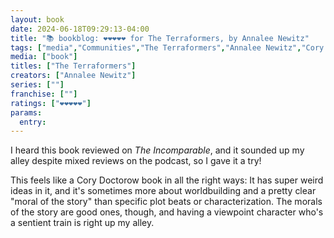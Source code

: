 ```yaml
---
layout: book
date: 2024-06-18T09:29:13-04:00
title: "📚 bookblog: ❤️❤️❤️❤️❤️ for The Terraformers, by Annalee Newitz"
tags: ["media","Communities","The Terraformers","Annalee Newitz","Cory Doctorow","trains","worldbuilding"]
media: ["book"]
titles: ["The Terraformers"]
creators: ["Annalee Newitz"]
series: [""]
franchise: [""]
ratings: ["❤️❤️❤️❤️❤️"]
params:
  entry:
---
```


I heard this book reviewed on *The Incomparable*, and it sounded up my alley despite mixed reviews on the podcast, so I gave it a try!

This feels like a Cory Doctorow book in all the right ways: It has super weird ideas in it, and it's sometimes more about worldbuilding and a pretty clear "moral of the story" than specific plot beats or characterization. The morals of the story are good ones, though, and having a viewpoint character who's a sentient train is right up my alley.
